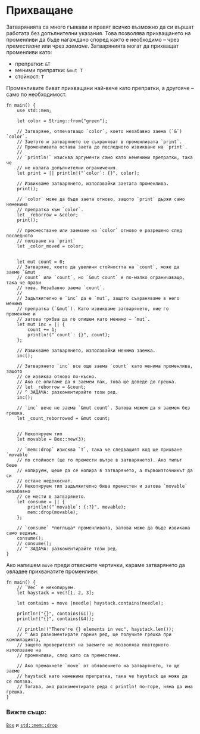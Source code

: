 # Прихващане

Затварянията са много гъвкави и правят всичко възможно да си вършат работата
без допълнителни указания. Това позволява прихващането на променливи да бъде
нагаждано според както е необходимо – чрез *преместване* или чрез *заемане*.
Затварянията могат да прихващат променливи като:

* препратки: `&T`
* меними препратки: `&mut T`
* стойност: `T`

Променливите биват прихващани най-вече като препратки, а другояче – само
по необходимост.

```rust,editable
fn main() {
    use std::mem;
    
    let color = String::from("green");

    // Затваряне, отпечатващо `color`, което незабавно заема (`&`) `color`.
    // Заетото и затварянето се съхраняват в променливата `print`.
    // Променливата остава заета до последното извикване на `print`. 
    //
    // `println!` изисква аргументи само като неменими препратки, така че
    // не налага допълнителни ограничения.
    let print = || println!("`color`: {}", color);

    // Извикваме затварянето, използвайки заетата променлива.
    print();

    // `color` може да бъде заета отново, защото `print` държи само неменима
    // препратка към `color`. 
    let _reborrow = &color;
    print();

    // пресместване или заемане на `color` отново е разрешено след последното
    // ползване на `print`
    let _color_moved = color;


    let mut count = 0;
    // Затваряне, което да увеличи стойността на `count`, може да заеме `&mut
    // count` или `count`, но `&mut count` е по-малко ограничаващо, така че прави
    // това. Незабавно заема `count`.
    //
    // Задължително е `inc` да е `mut`, защото съхраняваме в него менима
    // препратка (`&mut`). Като извикваме затварянето, ние го променяме и
    // затова трябва да го опишем като менимо – `mut`.
    let mut inc = || {
        count += 1;
        println!("`count`: {}", count);
    };

    // Извикваме затварянето, използвайки менима заемка.
    inc();

    // Затварянето `inc` все още заема `count` като менима променлива, защото
    // се извиква отново по-късно.
    // Ако се опитаме да я заемем пак, това ще доведе до грешка.
    // let _reborrow = &count; 
    // ^ ЗАДАЧА: разкоментирайте този ред.
    inc();

    // `inc` вече не заема `&mut count`. Затова можем да я заемем без грешка.
    let _count_reborrowed = &mut count; 

    
    // Некопируем тип
    let movable = Box::new(3);

    // `mem::drop` изисква `T`, така че следващият код ще прихване `movable`
    // по стойност (ще го премести вътре в затварянето). Ако типът беше
    // копируем, щеше да се копира в затварянето, а първоизточникът да си
    // остане недокоснат.
    // Некопируем тип задължително бива преместен и затова `movable` незабавно
    // се мести в затварянето.
    let consume = || {
        println!("`movable`: {:?}", movable);
        mem::drop(movable);
    };

    // `consume` *поглъща* променливата, затова може да бъде извикана само веднъж.
    consume();
    // consume();
    // ^ ЗАДАЧА: разкоментирайте този ред.
}
```

Ако напишем `move` преди отвесните чертички, караме затварянето да овладее
прихванатите променливи:

```rust,editable
fn main() {
    // `Vec` е некопируем.
    let haystack = vec![1, 2, 3];

    let contains = move |needle| haystack.contains(needle);

    println!("{}", contains(&1));
    println!("{}", contains(&4));

    // println!("There're {} elements in vec", haystack.len());
    // ^ Ако разкоментирате горния ред, ще получите грешка при компилацията,
    // защото проверителят на заемите не позволява повторното използване на
    // променливи, след като са преместени.
    
    // Ако премахнете `move` от обявлението на затварянето, то ще заеме
    // haystack като неменима препратка, така че haystack ще може да се ползва.
    // Тогава, ако разкоментирате реда с println! по-горе, няма да има грешка.
}
```

### Вижте също:

[`Box`][box] и [`std::mem::drop`][drop]

[box]: ../../std/box.md
[drop]: https://doc.rust-lang.org/std/mem/fn.drop.html

